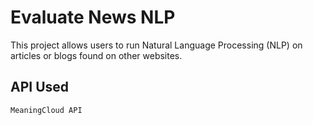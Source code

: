 # Evaluate News NLP

This project allows users to run Natural Language Processing (NLP) on articles or blogs found on other websites.

## API Used
```
MeaningCloud API
```

